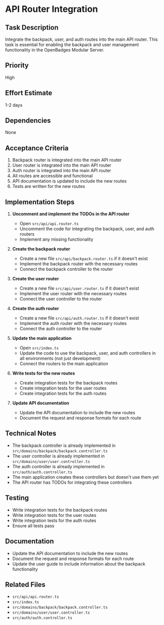 # API Router Integration

## Task Description

Integrate the backpack, user, and auth routes into the main API router. This task is essential for enabling the backpack and user management functionality in the OpenBadges Modular Server.

## Priority

High

## Effort Estimate

1-2 days

## Dependencies

None

## Acceptance Criteria

1. Backpack router is integrated into the main API router
2. User router is integrated into the main API router
3. Auth router is integrated into the main API router
4. All routes are accessible and functional
5. API documentation is updated to include the new routes
6. Tests are written for the new routes

## Implementation Steps

1. **Uncomment and implement the TODOs in the API router**
   - Open `src/api/api.router.ts`
   - Uncomment the code for integrating the backpack, user, and auth routers
   - Implement any missing functionality

2. **Create the backpack router**
   - Create a new file `src/api/backpack.router.ts` if it doesn't exist
   - Implement the backpack router with the necessary routes
   - Connect the backpack controller to the router

3. **Create the user router**
   - Create a new file `src/api/user.router.ts` if it doesn't exist
   - Implement the user router with the necessary routes
   - Connect the user controller to the router

4. **Create the auth router**
   - Create a new file `src/api/auth.router.ts` if it doesn't exist
   - Implement the auth router with the necessary routes
   - Connect the auth controller to the router

5. **Update the main application**
   - Open `src/index.ts`
   - Update the code to use the backpack, user, and auth controllers in all environments (not just development)
   - Connect the routers to the main application

6. **Write tests for the new routes**
   - Create integration tests for the backpack routes
   - Create integration tests for the user routes
   - Create integration tests for the auth routes

7. **Update API documentation**
   - Update the API documentation to include the new routes
   - Document the request and response formats for each route

## Technical Notes

- The backpack controller is already implemented in `src/domains/backpack/backpack.controller.ts`
- The user controller is already implemented in `src/domains/user/user.controller.ts`
- The auth controller is already implemented in `src/auth/auth.controller.ts`
- The main application creates these controllers but doesn't use them yet
- The API router has TODOs for integrating these controllers

## Testing

- Write integration tests for the backpack routes
- Write integration tests for the user routes
- Write integration tests for the auth routes
- Ensure all tests pass

## Documentation

- Update the API documentation to include the new routes
- Document the request and response formats for each route
- Update the user guide to include information about the backpack functionality

## Related Files

- `src/api/api.router.ts`
- `src/index.ts`
- `src/domains/backpack/backpack.controller.ts`
- `src/domains/user/user.controller.ts`
- `src/auth/auth.controller.ts`

